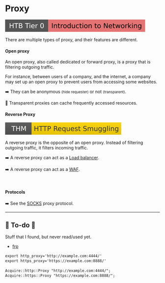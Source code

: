 # Proxy

[![introductiontonetworking](../../../../cybersecurity/_badges/htb/introductiontonetworking.svg)](https://academy.hackthebox.com/course/preview/introduction-to-networking)

<div class="row row-cols-lg-2"><div>

There are multiple types of proxy, and their features are different.

#### Open proxy

An open proxy, also called dedicated or forward proxy, is a proxy that is filtering outgoing traffic.

For instance, between users of a company, and the internet, a company may set up an open proxy to prevent users from accessing some websites.

➡️ They can be anonymous <small>(hide requester)</small> or not <small>(transparent)</small>.

🚀 Transparent proxies can cache frequently accessed resources.
</div><div>

#### Reverse Proxy

[![httprequestsmuggling](../../../../cybersecurity/_badges/thm/httprequestsmuggling.svg)](https://tryhackme.com/r/room/httprequestsmuggling)

A reverse proxy is the opposite of an open proxy. Instead of filtering outgoing traffic, it filters incoming traffic.

➡️ A reverse proxy can act as a [Load balancer](load_balancer.md).

➡️ A reverse proxy can act as a [WAF](firewall.md).

<br>

#### Protocols

➡️ See the [SOCKS](../../protocols/socks.md) proxy protocol.
</div></div>

<hr class="sep-both">

## 👻 To-do 👻

Stuff that I found, but never read/used yet.

<div class="row row-cols-lg-2"><div>

* [frp](https://github.com/fatedier/frp)
</div><div>

```text!
export http_proxy='http://example.com:4444/'
export https_proxy='https://example.com:8888/'

Acquire::http::Proxy "http://example.com:4444/";
Acquire::https::Proxy "https://example.com:8888/";
```
</div></div>